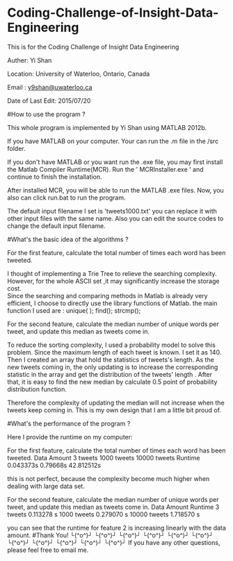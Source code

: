 # Coding-Challenge-of-Insight-Data-Engineering
This is for the Coding Challenge of Insight Data Engineering

Auther: Yi Shan 

Location: University of Waterloo, Ontario, Canada

Email : y9shan@uwaterloo.ca

Date of Last Edit: 2015/07/20






#How to use the program ?


This whole program is implemented by Yi Shan using MATLAB 2012b.

If you have MATLAB on your computer. Your can run the .m file in the /src  folder.

If you don't have MATLAB or you want run the .exe file, you may first install the Matlab Compiler Runtime(MCR).
Run the ' MCRInstaller.exe ' and continue to finish the installation. 

After installed MCR, you will be able to run the MATLAB .exe files.  Now, you also can click run.bat to run the program.

The default input filename I set is 'tweets1000.txt'  you can replace it with other input files with the same name. 
Also you can edit the source codes to change the default input filename.





#What's the basic idea of  the algorithms ?

For the first feature, calculate the total number of times each word has been tweeted.

I thought of implementing a Trie Tree to relieve the searching complexity. However, for the whole ASCII set ,it may significantly increase the storage cost.  
Since the searching and comparing methods in Matlab is already very efficient, I choose to directly use the library functions of Matlab.
the main function I used are :
unique( ); 
find();
strcmp();


For the second feature, calculate the median number of unique words per tweet, and update this median as tweets come in.

To reduce the sorting complexity, I used a probability model to solve this problem. 
Since the maximum length of each tweet is known. I set it as 140. Then I created an array that hold the statistics of tweets's length.
As the new tweets coming in, the only updating is to increase the corresponding statistic in the array and get the distribution of the tweets' length .
After that, it is easy to find the new median by calculate 0.5 point of probability distribution function.

Therefore the complexity of updating the median will not increase when the tweets keep coming in. 
This is my own design that I am a little bit proud of.


#What's the performance of the program ?

Here I provide the runtime on my computer:

For the first feature, calculate the total number of times each word has been tweeted.
Data Amount	        3  tweets        1000 tweets	  10000 tweets
Runtime             0.043373s        0.79668s       42.812512s

this is not perfect, because the complexity become much higher when dealing with large data set.

For the second feature, calculate the median number of unique words per tweet, and update this median as tweets come in.
Data Amount	             Runtime
3  tweets	             0.113278 s
1000 tweets	             0.279070 s
10000 tweets	         1.718570 s

you can see that the runtime for feature 2 is increasing linearly with the data amount.
#Thank You!
└(^o^)┘  └(^o^)┘   └(^o^)┘   └(^o^)┘  └(^o^)┘   └(^o^)┘   └(^o^)┘   └(^o^)┘   └(^o^)┘  └(^o^)┘   └(^o^)┘
If you have any other questions, please feel free to email me.

